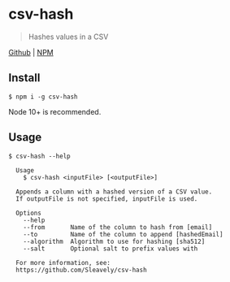 # csv-hash

> Hashes values in a CSV

[Github](https://github.com/Sleavely/csv-hash) | [NPM](https://www.npmjs.com/package/csv-hash)

## Install

```
$ npm i -g csv-hash
```

Node 10+ is recommended.

## Usage

```
$ csv-hash --help

  Usage
    $ csv-hash <inputFile> [<outputFile>]

  Appends a column with a hashed version of a CSV value.
  If outputFile is not specified, inputFile is used.

  Options
    --help
    --from       Name of the column to hash from [email]
    --to         Name of the column to append [hashedEmail]
    --algorithm  Algorithm to use for hashing [sha512]
    --salt       Optional salt to prefix values with

  For more information, see:
  https://github.com/Sleavely/csv-hash
```
